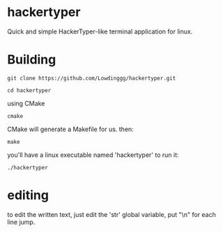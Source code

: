 # hackertyper
Quick and simple HackerTyper-like terminal application for linux.

# Building
```
git clone https://github.com/Lowdinggg/hackertyper.git
```
```
cd hackertyper
```
using CMake
```
cmake
```
CMake will generate a Makefile for us.
then: 
```
make
```
you'll have a linux executable named 'hackertyper'
to run it: 
```
./hackertyper
```
# editing
to edit the written text, just edit the 'str' global variable, put "\n" for each line jump.
